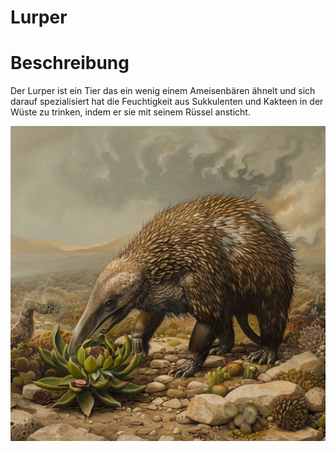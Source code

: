 # Lurper

# Beschreibung
Der Lurper ist ein Tier das ein wenig einem Ameisenbären ähnelt und sich darauf spezialisiert hat die Feuchtigkeit aus Sukkulenten und Kakteen in der Wüste zu trinken, indem er sie mit seinem Rüssel ansticht.

![](./images/Lurper.png)